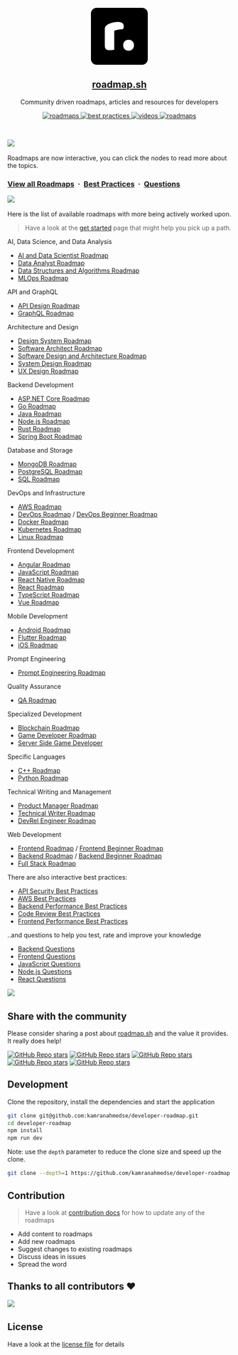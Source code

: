 <p align="center">
  <img src="public/images/brand.png" height="128">
  <h2 align="center"><a href="https://roadmap.sh">roadmap.sh</a></h2>
  <p align="center">Community driven roadmaps, articles and resources for developers<p>
  <p align="center">
    <a href="https://roadmap.sh/roadmaps">
    	<img src="https://img.shields.io/badge/%E2%9C%A8-Roadmaps%20-0a0a0a.svg?style=flat&colorA=0a0a0a" alt="roadmaps" />
    </a>
    <a href="https://roadmap.sh/best-practices">
    	<img src="https://img.shields.io/badge/%E2%9C%A8-Best%20Practices-0a0a0a.svg?style=flat&colorA=0a0a0a" alt="best practices" />
    </a>
    <a href="https://roadmap.sh/questions">
    	<img src="https://img.shields.io/badge/%E2%9C%A8-Questions-0a0a0a.svg?style=flat&colorA=0a0a0a" alt="videos" />
    </a>
    <a href="https://www.youtube.com/channel/UCA0H2KIWgWTwpTFjSxp0now?sub_confirmation=1">
    	<img src="https://img.shields.io/badge/%E2%9C%A8-YouTube%20Channel-0a0a0a.svg?style=flat&colorA=0a0a0a" alt="roadmaps" />
    </a>
  </p>
</p>

<br>

![](https://i.imgur.com/waxVImv.png)

Roadmaps are now interactive, you can click the nodes to read more about the topics.

### [View all Roadmaps](https://roadmap.sh) &nbsp;&middot;&nbsp; [Best Practices](https://roadmap.sh/best-practices) &nbsp;&middot;&nbsp; [Questions](https://roadmap.sh/questions)

![](https://i.imgur.com/waxVImv.png)

Here is the list of available roadmaps with more being actively worked upon.

> Have a look at the [get started](https://roadmap.sh/get-started) page that might help you pick up a path.

AI, Data Science, and Data Analysis

- [AI and Data Scientist Roadmap](https://roadmap.sh/ai-data-scientist)
- [Data Analyst Roadmap](https://roadmap.sh/data-analyst)
- [Data Structures and Algorithms Roadmap](https://roadmap.sh/datastructures-and-algorithms)
- [MLOps Roadmap](https://roadmap.sh/mlops)

API and GraphQL

- [API Design Roadmap](https://roadmap.sh/api-design)
- [GraphQL Roadmap](https://roadmap.sh/graphql)

Architecture and Design

- [Design System Roadmap](https://roadmap.sh/design-system)
- [Software Architect Roadmap](https://roadmap.sh/software-architect)
- [Software Design and Architecture Roadmap](https://roadmap.sh/software-design-architecture)
- [System Design Roadmap](https://roadmap.sh/system-design)
- [UX Design Roadmap](https://roadmap.sh/ux-design)

Backend Development

- [ASP.NET Core Roadmap](https://roadmap.sh/aspnet-core)
- [Go Roadmap](https://roadmap.sh/golang)
- [Java Roadmap](https://roadmap.sh/java)
- [Node.js Roadmap](https://roadmap.sh/nodejs)
- [Rust Roadmap](https://roadmap.sh/rust)
- [Spring Boot Roadmap](https://roadmap.sh/spring-boot)

Database and Storage

- [MongoDB Roadmap](https://roadmap.sh/mongodb)
- [PostgreSQL Roadmap](https://roadmap.sh/postgresql-dba)
- [SQL Roadmap](https://roadmap.sh/sql)

DevOps and Infrastructure

- [AWS Roadmap](https://roadmap.sh/aws)
- [DevOps Roadmap](https://roadmap.sh/devops) / [DevOps Beginner Roadmap](https://roadmap.sh/devops?r=devops-beginner)
- [Docker Roadmap](https://roadmap.sh/docker)
- [Kubernetes Roadmap](https://roadmap.sh/kubernetes)
- [Linux Roadmap](https://roadmap.sh/linux)

Frontend Development

- [Angular Roadmap](https://roadmap.sh/angular)
- [JavaScript Roadmap](https://roadmap.sh/javascript)
- [React Native Roadmap](https://roadmap.sh/react-native)
- [React Roadmap](https://roadmap.sh/react)
- [TypeScript Roadmap](https://roadmap.sh/typescript)
- [Vue Roadmap](https://roadmap.sh/vue)

Mobile Development

- [Android Roadmap](https://roadmap.sh/android)
- [Flutter Roadmap](https://roadmap.sh/flutter)
- [iOS Roadmap](https://roadmap.sh/ios)

Prompt Engineering

- [Prompt Engineering Roadmap](https://roadmap.sh/prompt-engineering)

Quality Assurance

- [QA Roadmap](https://roadmap.sh/qa)

Specialized Development

- [Blockchain Roadmap](https://roadmap.sh/blockchain)
- [Game Developer Roadmap](https://roadmap.sh/game-developer)  
- [Server Side Game Developer](https://roadmap.sh/server-side-game-developer)

Specific Languages

- [C++ Roadmap](https://roadmap.sh/cpp)
- [Python Roadmap](https://roadmap.sh/python)

Technical Writing and Management

- [Product Manager Roadmap](https://roadmap.sh/product-manager)
- [Technical Writer Roadmap](https://roadmap.sh/technical-writer)
- [DevRel Engineer Roadmap](https://roadmap.sh/devrel)

Web Development

- [Frontend Roadmap](https://roadmap.sh/frontend) / [Frontend Beginner Roadmap](https://roadmap.sh/frontend?r=frontend-beginner)
- [Backend Roadmap](https://roadmap.sh/backend) / [Backend Beginner Roadmap](https://roadmap.sh/backend?r=backend-beginner)
- [Full Stack Roadmap](https://roadmap.sh/full-stack)

There are also interactive best practices:

- [API Security Best Practices](https://roadmap.sh/best-practices/api-security)
- [AWS Best Practices](https://roadmap.sh/best-practices/aws)
- [Backend Performance Best Practices](https://roadmap.sh/best-practices/backend-performance)
- [Code Review Best Practices](https://roadmap.sh/best-practices/code-review)
- [Frontend Performance Best Practices](https://roadmap.sh/best-practices/frontend-performance)

..and questions to help you test, rate and improve your knowledge

- [Backend Questions](https://roadmap.sh/questions/backend)
- [Frontend Questions](https://roadmap.sh/questions/frontend)
- [JavaScript Questions](https://roadmap.sh/questions/javascript)
- [Node.js Questions](https://roadmap.sh/questions/nodejs)
- [React Questions](https://roadmap.sh/questions/react)

![](https://i.imgur.com/waxVImv.png)

## Share with the community

Please consider sharing a post about [roadmap.sh](https://roadmap.sh) and the value it provides. It really does help!

[![GitHub Repo stars](https://img.shields.io/badge/share%20on-reddit-red?logo=reddit)](https://reddit.com/submit?url=https://roadmap.sh&title=Interactive%20roadmaps,%20guides%20and%20other%20educational%20content%20for%20Developers)
[![GitHub Repo stars](https://img.shields.io/badge/share%20on-hacker%20news-orange?logo=ycombinator)](https://news.ycombinator.com/submitlink?u=https://roadmap.sh)
[![GitHub Repo stars](https://img.shields.io/badge/share%20on-twitter-03A9F4?logo=twitter)](https://twitter.com/share?url=https://roadmap.sh&text=Interactive%20roadmaps,%20guides%20and%20other%20educational%20content%20for%20Developers)
[![GitHub Repo stars](https://img.shields.io/badge/share%20on-facebook-1976D2?logo=facebook)](https://www.facebook.com/sharer/sharer.php?u=https://roadmap.sh)
[![GitHub Repo stars](https://img.shields.io/badge/share%20on-linkedin-3949AB?logo=linkedin)](https://www.linkedin.com/shareArticle?url=https://roadmap.sh&title=Interactive%20roadmaps,%20guides%20and%20other%20educational%20content%20for%20Developers)

## Development

Clone the repository, install the dependencies and start the application

```bash
git clone git@github.com:kamranahmedse/developer-roadmap.git
cd developer-roadmap
npm install
npm run dev
```

Note: use the `depth` parameter to reduce the clone size and speed up the clone.

```sh
git clone --depth=1 https://github.com/kamranahmedse/developer-roadmap.git
```

## Contribution

> Have a look at [contribution docs](./contributing.md) for how to update any of the roadmaps

- Add content to roadmaps
- Add new roadmaps
- Suggest changes to existing roadmaps
- Discuss ideas in issues
- Spread the word

## Thanks to all contributors ❤

 <a href = "https://github.com/kamranahmedse/developer-roadmap/graphs/contributors">
   <img src = "https://contrib.rocks/image?repo=kamranahmedse/developer-roadmap"/>
 </a>

## License

Have a look at the [license file](./license) for details
